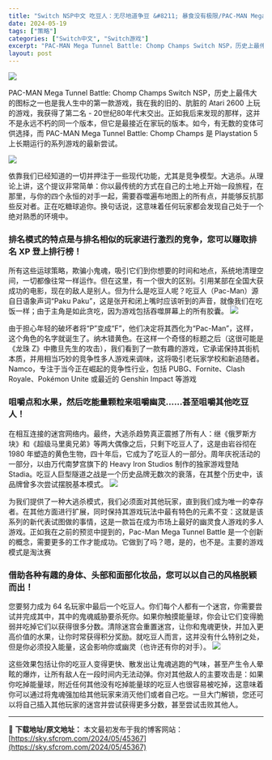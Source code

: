 ```yaml
---
title: "Switch NSP中文 吃豆人：无尽地道争豆 &#8211; 暴食没有极限/PAC-MAN Mega Tunnel Battle: Chomp Champs+更新1.0.15 2.1G"
date: 2024-05-19
tags: ["策略"]
categories: ["Switch中文", "Switch游戏"]
excerpt: "PAC-MAN Mega Tunnel Battle: Chomp Champs Switch NSP，历史上最伟大的图标之一也是我人生中的第一款游戏，我在我的旧的、肮脏的 Atari 2600 上玩的游戏，我获得了第二名 - 20世纪80年代末交出。正如我后来发现的那样，这并不是永远不朽的同一个版&hellip;"
layout: post
---
```


<img class="aligncenter" src="https://sky.sfcrom.com/wp-content/uploads/2024/05/20240519112449-403bd.jpeg" />

PAC-MAN Mega Tunnel Battle: Chomp Champs Switch NSP，历史上最伟大的图标之一也是我人生中的第一款游戏，我在我的旧的、肮脏的 Atari 2600 上玩的游戏，我获得了第二名 - 20世纪80年代末交出。正如我后来发现的那样，这并不是永远不朽的同一个版本，但它是最接近在家玩的版本。如今，有无数的变体可供选择，而 PAC-MAN Mega Tunnel Battle: Chomp Champs 是 Playstation 5 上长期运行的系列游戏的最新尝试。

<img src="https://sky.sfcrom.com/wp-content/uploads/2024/05/20240519112455-1c6bc.jpeg" />

<span>依靠我们已经知道的一切并押注于一些现代功能，尤其是竞争模型。大逃杀。从理论上讲，这个提议非常简单：你以最传统的方式在自己的土地上开始一段旅程，在那里，与你的四个永恒的对手一起，需要吞噬遍布地图上的所有点，并能够反抗那些反对者。正在吃糖球追你。换句话说，这意味着任何玩家都会发现自己处于一个绝对熟悉的环境中。</span>
<h3><span>排名模式的特点是与排名相似的玩家进行激烈的竞争，您可以赚取排名 XP 登上排行榜！</span></h3>
<span>所有这些运球策略，欺骗小鬼魂，吸引它们到你想要的时间和地点，系统地清理空间，一切都像往常一样运作。但在这里，有一个很大的区别。引用某部在全国大获成功的电影，现在的敌人是别人。但为什么是吃豆人呢？吃豆人（Pac-Man）源自日语象声词“Paku Paku”，这是张开和闭上嘴时应该听到的声音，就像我们在吃饭一样；由于主角是如此贪吃，因为游戏包括吞噬屏幕上的所有胶囊。</span>

<img src="https://sky.sfcrom.com/wp-content/uploads/2024/05/20240519112456-9ae05.jpeg" />

<span>由于担心年轻的破坏者将“P”变成“F”，他们决定将其西化为“Pac-Man”，这样，这个角色的名字就诞生了。纳木错黄色。在这样一个奇怪的标题之后（这很可能是《龙珠 Z》中撒旦先生的攻击），我们看到了一款有趣的游戏，它承诺保持其街机本质，并用相当巧妙的竞争性多人游戏来调味，这将吸引老玩家学校和新追随者。 Namco，专注于当今正在崛起的竞争性行业，包括 PUBG、Fornite、Clash Royale、Pokémon Unite 或最近的 Genshin Impact 等游戏</span>
<h3><span>咀嚼点和水果，然后吃能量颗粒来咀嚼幽灵......甚至咀嚼其他吃豆人！</span></h3>
<span>在相互连接的迷宫网络内。最终，大逃杀趋势真正震撼了所有人：继《俄罗斯方块》和《超级马里奥兄弟》等两大偶像之后，只剩下吃豆人了，这是由岩谷彻在 1980 年塑造的黄色生物，四十年后，它成为了吃豆人的一部分。周年庆祝活动的一部分，以由万代南梦宫旗下的 Heavy Iron Studios 制作的独家游戏登陆 Stadia。吃豆人巨型隧道之战是一个历史品牌无数次的衰落，在其整个历史中，该品牌曾多次尝试摆脱基本模式。</span>

<img src="https://sky.sfcrom.com/wp-content/uploads/2024/05/20240519112458-7a7b6.jpeg" />

<span>为我们提供了一种大逃杀模式，我们必须面对其他玩家，直到我们成为唯一的幸存者。在其他方面进行扩展，同时保持其游戏玩法中最有特色的元素不变：这就是该系列的新代表试图做的事情，这是一款旨在成为市场上最好的幽灵食人游戏的多人游戏。正如我在之前的预览中提到的，Pac-Man Mega Tunnel Battle 是一个创新的概念，需要更多的工作才能成功。它做到了吗？嗯，是的，也不是。主要的游戏模式是淘汰赛</span>
<h3><span>借助各种有趣的身体、头部和面部化妆品，您可以以自己的风格脱颖而出！</span></h3>
<span>您要努力成为 64 名玩家中最后一个吃豆人。你们每个人都有一个迷宫，你需要尝试并完成其中，其中的鬼魂威胁要杀死你。如果你触摸能量球，你会让它们变得脆弱并吃掉它们以获得很多分数。清除迷宫会重置迷宫，让你和鬼魂更快，并加入更高价值的水果，让你时常获得积分奖励。就吃豆人而言，这并没有什么特别之处，但是你必须投入能量，这会影响你或幽灵（也许还有你的对手）。</span>

<img src="https://sky.sfcrom.com/wp-content/uploads/2024/05/20240519112459-2a173.jpeg" />

这些效果包括让你的吃豆人变得更快、散发出让鬼魂逃跑的气味，甚至产生令人晕眩的爆炸，让所有敌人在一段时间内无法动弹。你对其他敌人的主要攻击是：如果你吃掉能量球，附近任何其他没有吃掉能量球的吃豆人也很容易被吃掉，这意味着你可以通过将鬼魂强加给其他玩家来消灭他们或者自己吃。一旦大门解锁，您还可以将自己插入其他玩家的迷宫并尝试获得更多分数，甚至尝试击败其他人。

---
📖 **下载地址/原文地址：** 本文最初发布于我的博客网站：[https://sky.sfcrom.com/2024/05/45367](https://sky.sfcrom.com/2024/05/45367)
